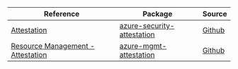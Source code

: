 | Reference | Package | Source |
|---|---|---|
|[Attestation](security-attestation-readme.md)|[azure-security-attestation](https://pypi.org/project/azure-security-attestation)|[Github](https://github.com/Azure/azure-sdk-for-python/blob/main/sdk/attestation/azure-security-attestation)|
|[Resource Management - Attestation](mgmt-attestation-readme.md)|[azure-mgmt-attestation](https://pypi.org/project/azure-mgmt-attestation)|[Github](https://github.com/Azure/azure-sdk-for-python/blob/main/sdk/attestation/azure-mgmt-attestation)|
